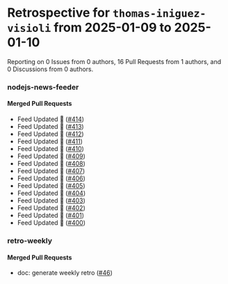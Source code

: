 # Retrospective for `thomas-iniguez-visioli` from 2025-01-09 to 2025-01-10

Reporting on 0 Issues from 0 authors, 16 Pull Requests from 1 authors, and 0 Discussions from 0 authors.


### nodejs-news-feeder

#### Merged Pull Requests

- Feed Updated 🍿 ([#414](https://github.com/thomas-iniguez-visioli/nodejs-news-feeder/pull/414))
- Feed Updated 🍿 ([#413](https://github.com/thomas-iniguez-visioli/nodejs-news-feeder/pull/413))
- Feed Updated 🍿 ([#412](https://github.com/thomas-iniguez-visioli/nodejs-news-feeder/pull/412))
- Feed Updated 🍿 ([#411](https://github.com/thomas-iniguez-visioli/nodejs-news-feeder/pull/411))
- Feed Updated 🍿 ([#410](https://github.com/thomas-iniguez-visioli/nodejs-news-feeder/pull/410))
- Feed Updated 🍿 ([#409](https://github.com/thomas-iniguez-visioli/nodejs-news-feeder/pull/409))
- Feed Updated 🍿 ([#408](https://github.com/thomas-iniguez-visioli/nodejs-news-feeder/pull/408))
- Feed Updated 🍿 ([#407](https://github.com/thomas-iniguez-visioli/nodejs-news-feeder/pull/407))
- Feed Updated 🍿 ([#406](https://github.com/thomas-iniguez-visioli/nodejs-news-feeder/pull/406))
- Feed Updated 🍿 ([#405](https://github.com/thomas-iniguez-visioli/nodejs-news-feeder/pull/405))
- Feed Updated 🍿 ([#404](https://github.com/thomas-iniguez-visioli/nodejs-news-feeder/pull/404))
- Feed Updated 🍿 ([#403](https://github.com/thomas-iniguez-visioli/nodejs-news-feeder/pull/403))
- Feed Updated 🍿 ([#402](https://github.com/thomas-iniguez-visioli/nodejs-news-feeder/pull/402))
- Feed Updated 🍿 ([#401](https://github.com/thomas-iniguez-visioli/nodejs-news-feeder/pull/401))
- Feed Updated 🍿 ([#400](https://github.com/thomas-iniguez-visioli/nodejs-news-feeder/pull/400))

### retro-weekly

#### Merged Pull Requests

- doc: generate weekly retro ([#46](https://github.com/thomas-iniguez-visioli/retro-weekly/pull/46))